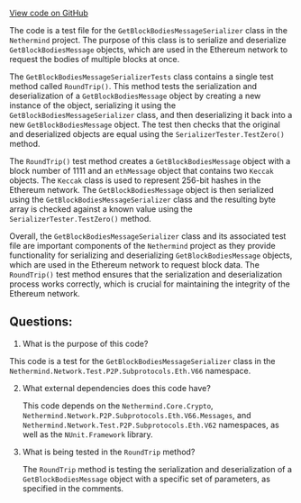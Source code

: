 [View code on GitHub](https://github.com/nethermindeth/nethermind/Nethermind.Network.Test/P2P/Subprotocols/Eth/V66/GetBlockBodiesMessageSerializerTests.cs)

The code is a test file for the `GetBlockBodiesMessageSerializer` class in the `Nethermind` project. The purpose of this class is to serialize and deserialize `GetBlockBodiesMessage` objects, which are used in the Ethereum network to request the bodies of multiple blocks at once. 

The `GetBlockBodiesMessageSerializerTests` class contains a single test method called `RoundTrip()`. This method tests the serialization and deserialization of a `GetBlockBodiesMessage` object by creating a new instance of the object, serializing it using the `GetBlockBodiesMessageSerializer` class, and then deserializing it back into a new `GetBlockBodiesMessage` object. The test then checks that the original and deserialized objects are equal using the `SerializerTester.TestZero()` method.

The `RoundTrip()` test method creates a `GetBlockBodiesMessage` object with a block number of 1111 and an `ethMessage` object that contains two `Keccak` objects. The `Keccak` class is used to represent 256-bit hashes in the Ethereum network. The `GetBlockBodiesMessage` object is then serialized using the `GetBlockBodiesMessageSerializer` class and the resulting byte array is checked against a known value using the `SerializerTester.TestZero()` method.

Overall, the `GetBlockBodiesMessageSerializer` class and its associated test file are important components of the `Nethermind` project as they provide functionality for serializing and deserializing `GetBlockBodiesMessage` objects, which are used in the Ethereum network to request block data. The `RoundTrip()` test method ensures that the serialization and deserialization process works correctly, which is crucial for maintaining the integrity of the Ethereum network.
## Questions: 
 1. What is the purpose of this code?
   
   This code is a test for the `GetBlockBodiesMessageSerializer` class in the `Nethermind.Network.Test.P2P.Subprotocols.Eth.V66` namespace.

2. What external dependencies does this code have?
   
   This code depends on the `Nethermind.Core.Crypto`, `Nethermind.Network.P2P.Subprotocols.Eth.V66.Messages`, and `Nethermind.Network.Test.P2P.Subprotocols.Eth.V62` namespaces, as well as the `NUnit.Framework` library.

3. What is being tested in the `RoundTrip` method?
   
   The `RoundTrip` method is testing the serialization and deserialization of a `GetBlockBodiesMessage` object with a specific set of parameters, as specified in the comments.